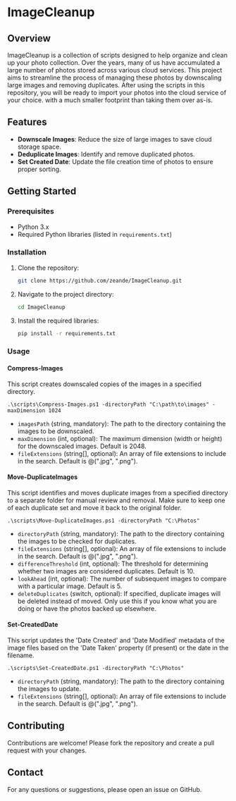# ImageCleanup

## Overview

ImageCleanup is a collection of scripts designed to help organize and clean up your photo collection. Over the years,
many of us have accumulated a large number of photos stored across various cloud services. This project aims to
streamline the process of managing these photos by downscaling large images and removing duplicates. After using the
scripts in this repository, you will be ready to import your photos into the cloud service of your choice. with a much smaller footprint than taking them over as-is. 

## Features

- **Downscale Images**: Reduce the size of large images to save cloud storage space.
- **Deduplicate Images**: Identify and remove duplicated photos.
- **Set Created Date**: Update the file creation time of photos to ensure proper sorting.

## Getting Started

### Prerequisites

- Python 3.x
- Required Python libraries (listed in `requirements.txt`)

### Installation

1. Clone the repository:
    ```bash
    git clone https://github.com/zeande/ImageCleanup.git
    ```
2. Navigate to the project directory:
    ```bash
    cd ImageCleanup
    ```
3. Install the required libraries:
    ```bash
    pip install -r requirements.txt
    ```

### Usage

#### Compress-Images
This script creates downscaled copies of the images in a specified directory.

```
.\scripts\Compress-Images.ps1 -directoryPath "C:\path\to\images" -maxDimension 1024
```

- `imagesPath` (string, mandatory): The path to the directory containing the images to be downscaled.
- `maxDimension` (int, optional): The maximum dimension (width or height) for the downscaled images. Default is 2048.
- `fileExtensions` (string[], optional): An array of file extensions to include in the search. Default is @(".jpg", ".png").

#### Move-DuplicateImages
This script identifies and moves duplicate images from a specified directory to a separate folder for manual review and removal. Make sure to keep one of each duplicate set and move it back to the original folder.

```
.\scripts\Move-DuplicateImages.ps1 -directoryPath "C:\Photos"
```

- `directoryPath` (string, mandatory): The path to the directory containing the images to be checked for duplicates.
- `fileExtensions` (string[], optional): An array of file extensions to include in the search. Default is @(".jpg", ".png").
- `differenceThreshold` (int, optional): The threshold for determining whether two images are considered duplicates. Default is 10.
- `lookAhead` (int, optional): The number of subsequent images to compare with a particular image. Default is 5.
- `deleteDuplicates` (switch, optional): If specified, duplicate images will be deleted instead of moved. Only use this if you know what you are doing or have the photos backed up elsewhere.

#### Set-CreatedDate
This script updates the 'Date Created' and 'Date Modified' metadata of the image files based on the 'Date Taken' property (if present) or the date in the filename.

```
.\scripts\Set-CreatedDate.ps1 -directoryPath "C:\Photos"
```

- `directoryPath` (string, mandatory): The path to the directory containing the images to update.
- `fileExtensions` (string[], optional): An array of file extensions to include in the search. Default is @(".jpg", ".png").

## Contributing

Contributions are welcome! Please fork the repository and create a pull request with your changes.

## Contact

For any questions or suggestions, please open an issue on GitHub.
